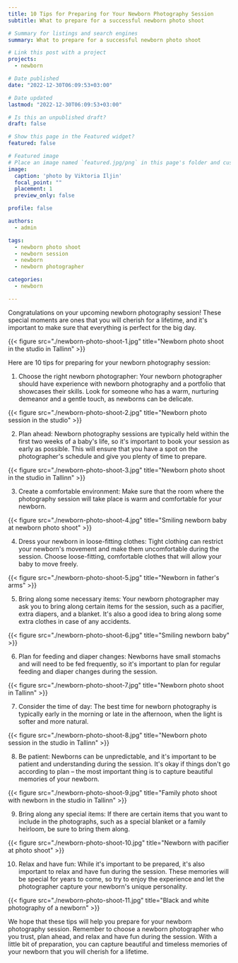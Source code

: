 ```yaml
---
title: 10 Tips for Preparing for Your Newborn Photography Session
subtitle: What to prepare for a successful newborn photo shoot

# Summary for listings and search engines
summary: What to prepare for a successful newborn photo shoot

# Link this post with a project
projects: 
  - newborn

# Date published
date: "2022-12-30T06:09:53+03:00"

# Date updated
lastmod: "2022-12-30T06:09:53+03:00"

# Is this an unpublished draft?
draft: false

# Show this page in the Featured widget?
featured: false

# Featured image
# Place an image named `featured.jpg/png` in this page's folder and customize its options here.
image:
  caption: 'photo by Viktoria Iljin'
  focal_point: ""
  placement: 1
  preview_only: false

profile: false

authors:
  - admin

tags:
  - newborn photo shoot
  - newborn session
  - newborn
  - newborn photographer

categories:
  - newborn

---
```

Congratulations on your upcoming newborn photography session! These special moments are ones that you will cherish for a lifetime, and it's important to make sure that everything is perfect for the big day.

{{< figure src="./newborn-photo-shoot-1.jpg" title="Newborn photo shoot in the studio in Tallinn" >}}

Here are 10 tips for preparing for your newborn photography session:

1. Choose the right newborn photographer: Your newborn photographer should have experience with newborn photography and a portfolio that showcases their skills. Look for someone who has a warm, nurturing demeanor and a gentle touch, as newborns can be delicate.

{{< figure src="./newborn-photo-shoot-2.jpg" title="Newborn photo session in the studio" >}}

2. Plan ahead: Newborn photography sessions are typically held within the first two weeks of a baby's life, so it's important to book your session as early as possible. This will ensure that you have a spot on the photographer's schedule and give you plenty of time to prepare.

{{< figure src="./newborn-photo-shoot-3.jpg" title="Newborn photo shoot in the studio in Tallinn" >}}

3. Create a comfortable environment: Make sure that the room where the photography session will take place is warm and comfortable for your newborn. 

{{< figure src="./newborn-photo-shoot-4.jpg" title="Smiling newborn baby at newborn photo shoot" >}}

4. Dress your newborn in loose-fitting clothes: Tight clothing can restrict your newborn's movement and make them uncomfortable during the session. Choose loose-fitting, comfortable clothes that will allow your baby to move freely.

{{< figure src="./newborn-photo-shoot-5.jpg" title="Newborn in father's arms" >}}

5. Bring along some necessary items: Your newborn photographer may ask you to bring along certain items for the session, such as a pacifier, extra diapers, and a blanket. It's also a good idea to bring along some extra clothes in case of any accidents.

{{< figure src="./newborn-photo-shoot-6.jpg" title="Smiling newborn baby" >}}

6. Plan for feeding and diaper changes: Newborns have small stomachs and will need to be fed frequently, so it's important to plan for regular feeding and diaper changes during the session.

{{< figure src="./newborn-photo-shoot-7.jpg" title="Newborn photo shoot in Tallinn" >}}

7. Consider the time of day: The best time for newborn photography is typically early in the morning or late in the afternoon, when the light is softer and more natural.

{{< figure src="./newborn-photo-shoot-8.jpg" title="Newborn photo session in the studio in Tallinn" >}}

8. Be patient: Newborns can be unpredictable, and it's important to be patient and understanding during the session. It's okay if things don't go according to plan – the most important thing is to capture beautiful memories of your newborn.

{{< figure src="./newborn-photo-shoot-9.jpg" title="Family photo shoot with newborn in the studio in Tallinn" >}}

9. Bring along any special items: If there are certain items that you want to include in the photographs, such as a special blanket or a family heirloom, be sure to bring them along.

{{< figure src="./newborn-photo-shoot-10.jpg" title="Newborn with pacifier at photo shoot" >}}

10. Relax and have fun: While it's important to be prepared, it's also important to relax and have fun during the session. These memories will be special for years to come, so try to enjoy the experience and let the photographer capture your newborn's unique personality.

{{< figure src="./newborn-photo-shoot-11.jpg" title="Black and white photography of a newborn" >}}

We hope that these tips will help you prepare for your newborn photography session. Remember to choose a newborn photographer who you trust, plan ahead, and relax and have fun during the session. With a little bit of preparation, you can capture beautiful and timeless memories of your newborn that you will cherish for a lifetime.